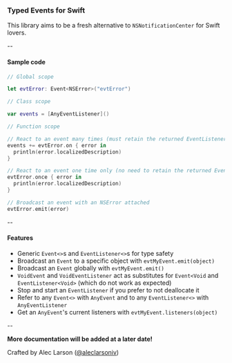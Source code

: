 ### Typed Events for Swift

This library aims to be a fresh alternative to `NSNotificationCenter` for Swift lovers.

--

#### Sample code

```Swift
// Global scope

let evtError: Event<NSError>("evtError")

// Class scope

var events = [AnyEventListener]()

// Function scope

// React to an event many times (must retain the returned EventListener)
events += evtError.on { error in
  println(error.localizedDescription)
}

// React to an event one time only (no need to retain the returned EventListener)
evtError.once { error in
  println(error.localizedDescription)
}

// Broadcast an event with an NSError attached
evtError.emit(error)
```

--

#### Features

- Generic `Event<>`s and `EventListener<>`s for type safety
- Broadcast an `Event` to a specific object with `evtMyEvent.emit(object)`
- Broadcast an `Event` globally with `evtMyEvent.emit()`
- `VoidEvent` and `VoidEventListener` act as substitutes for `Event<Void` and `EventListener<Void>` (which do not work as expected)
- Stop and start an `EventListener` if you prefer to not deallocate it
- Refer to any `Event<>` with `AnyEvent` and to any `EventListener<>` with `AnyEventListener`
- Get an `AnyEvent`'s current listeners with `evtMyEvent.listeners(object)`

--

**More documentation will be added at a later date!**

Crafted by Alec Larson ([@aleclarsoniv](https://twitter.com/aleclarsoniv))
